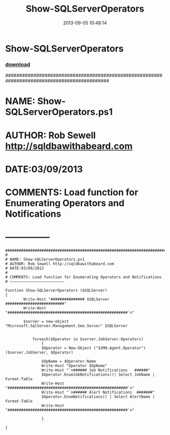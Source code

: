 ﻿---
pid:            4441
parent:         0
children:       
poster:         Rob Sewell
title:          Show-SQLServerOperators
date:           2013-09-05 10:48:14
description:    #############################################################################################
#
# NAME: Show-SQLServerOperators.ps1
# AUTHOR: Rob Sewell http://sqldbawithabeard.com
# DATE:03/09/2013
#
# COMMENTS: Load function for Enumerating Operators and Notifications
# —————
format:         posh
---

# Show-SQLServerOperators

### [download](4441.ps1)  

#############################################################################################
#
# NAME: Show-SQLServerOperators.ps1
# AUTHOR: Rob Sewell http://sqldbawithabeard.com
# DATE:03/09/2013
#
# COMMENTS: Load function for Enumerating Operators and Notifications
# —————

```posh
#############################################################################################
#
# NAME: Show-SQLServerOperators.ps1
# AUTHOR: Rob Sewell http://sqldbawithabeard.com
# DATE:03/09/2013
#
# COMMENTS: Load function for Enumerating Operators and Notifications
# ————————————————————————

Function Show-SQLServerOperators ($SQLServer) 
{
        Write-Host "############### $SQLServer ##########################"
        Write-Host "#####################################################`n"     

        $server = new-object "Microsoft.SqlServer.Management.Smo.Server" $SQLServer
        
        
            foreach($Operator in $server.JobServer.Operators)
                {
                $Operator = New-Object ("$SMO.Agent.Operator") ($server.JobServer, $Operator)

                $OpName = $Operator.Name
                Write-Host "Operator $OpName"
                Write-Host "`n###### Job Notifications   ######"
                $Operator.EnumJobNotifications()| Select JobName | Format-Table
                Write-Host "#####################################################`n"  
                Write-Host "`n###### Alert Notifications  #######"
                $Operator.EnumNotifications() | Select AlertName | Format-Table
                Write-Host "#####################################################`n"  
                 
                }
 
}  
```

